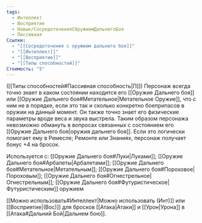 ```yaml
---
tags:
  - Интеллект
  - Восприятие
  - Навык/СосредоточенияСОружиемДальнегоБоя
  - Пассивная
Ссылки:
  - "[[Сосредоточения с оружием дальнего боя]]"
  - "[[Интеллект]]"
  - "[[Восприятие]]"
  - "[[Типы способностей]]"
Стоимость: "5"
---
```

([[Типы способностей#Пассивная способность|П]]) Персонаж всегда точно знает в каком состоянии находится его [[Оружие Дальнего боя]] или [[Оружие Дальнего боя#Метательное|Метательное Оружие]], что с ним не в порядке, если это так и сколько конкретно боеприпасов в оружии на данный момент. Он также точно знает его физические параметры вроде веса и звука выстрела. Таким образом персонажа невозможно обмануть в вопросах связанных с состоянием его [[Оружие Дальнего боя|оружия дальнего боя]]. Если это логически помогает ему в Ремесле; Ремонте или Знаниях, персонаж получает бонус +4 на бросок.

Используется с: [[Оружие Дальнего боя#Луки|Луками]]; [[Оружие Дальнего боя#Арбалеты|Арбалетами]]; [[Оружие Дальнего боя#Метательное|Метательным]]; [[Оружие Дальнего боя#Пороховое|Пороховым]]; [[Оружие Дальнего боя#Огнестрельное|Огнестрельным]]; [[Оружие Дальнего боя#Футуристическое|Футуристическим]] оружием

[[Можно использовать#Интеллект|Можно использовать (Инт)]] или [[Восприятие|(Вос)]] для бросков [[Атака|Атаки]] и [[Урон|Урона]] в [[Атака#Дальний Бой|Дальнем бою]].
